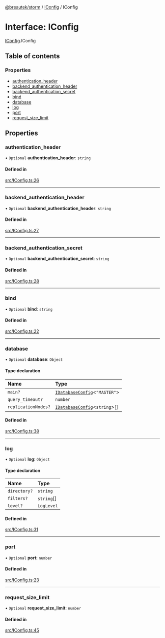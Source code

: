 [@breautek/storm](../README.md) / [IConfig](../modules/IConfig.md) / IConfig

# Interface: IConfig

[IConfig](../modules/IConfig.md).IConfig

## Table of contents

### Properties

- [authentication\_header](IConfig.IConfig-1.md#authentication_header)
- [backend\_authentication\_header](IConfig.IConfig-1.md#backend_authentication_header)
- [backend\_authentication\_secret](IConfig.IConfig-1.md#backend_authentication_secret)
- [bind](IConfig.IConfig-1.md#bind)
- [database](IConfig.IConfig-1.md#database)
- [log](IConfig.IConfig-1.md#log)
- [port](IConfig.IConfig-1.md#port)
- [request\_size\_limit](IConfig.IConfig-1.md#request_size_limit)

## Properties

### authentication\_header

• `Optional` **authentication\_header**: `string`

#### Defined in

[src/IConfig.ts:26](https://github.com/breautek/storm/blob/80c9dfb/src/IConfig.ts#L26)

___

### backend\_authentication\_header

• `Optional` **backend\_authentication\_header**: `string`

#### Defined in

[src/IConfig.ts:27](https://github.com/breautek/storm/blob/80c9dfb/src/IConfig.ts#L27)

___

### backend\_authentication\_secret

• `Optional` **backend\_authentication\_secret**: `string`

#### Defined in

[src/IConfig.ts:28](https://github.com/breautek/storm/blob/80c9dfb/src/IConfig.ts#L28)

___

### bind

• `Optional` **bind**: `string`

#### Defined in

[src/IConfig.ts:22](https://github.com/breautek/storm/blob/80c9dfb/src/IConfig.ts#L22)

___

### database

• `Optional` **database**: `Object`

#### Type declaration

| Name | Type |
| :------ | :------ |
| `main?` | [`IDatabaseConfig`](IDatabaseConfig.IDatabaseConfig-1.md)<``"MASTER"``\> |
| `query_timeout?` | `number` |
| `replicationNodes?` | [`IDatabaseConfig`](IDatabaseConfig.IDatabaseConfig-1.md)<`string`\>[] |

#### Defined in

[src/IConfig.ts:38](https://github.com/breautek/storm/blob/80c9dfb/src/IConfig.ts#L38)

___

### log

• `Optional` **log**: `Object`

#### Type declaration

| Name | Type |
| :------ | :------ |
| `directory?` | `string` |
| `filters?` | `string`[] |
| `level?` | `LogLevel` |

#### Defined in

[src/IConfig.ts:31](https://github.com/breautek/storm/blob/80c9dfb/src/IConfig.ts#L31)

___

### port

• `Optional` **port**: `number`

#### Defined in

[src/IConfig.ts:23](https://github.com/breautek/storm/blob/80c9dfb/src/IConfig.ts#L23)

___

### request\_size\_limit

• `Optional` **request\_size\_limit**: `number`

#### Defined in

[src/IConfig.ts:45](https://github.com/breautek/storm/blob/80c9dfb/src/IConfig.ts#L45)
